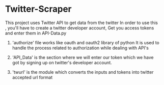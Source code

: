 # Twitter-Scraper
This project uses Twitter API to get data from the twitter
In order to use this , you'll have to create a twitter developer account,
Get you access tokens and enter them in API-Data.py

1) 'authorize' 
  file works like oauth and oauth2 library of python
  It is used to handle the process related to authorization while dealing with API's
  
2) 'API_Data' 
  is the section where we will enter our token which we have got by signing up on twitter's developer account.
  
3) 'twurl' 
  is the module which converts the inputs and tokens into twitter accepted url format
